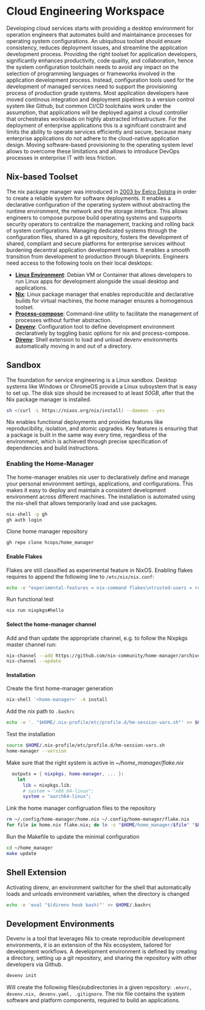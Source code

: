 # Cloud Engineering Workspace

Developing cloud services starts with providing a desktop environment for operation engineers that automates build and maintainance processes for operating system configurations. An ubiquitous toolset should ensure consistency, reduces deployment issues, and streamline the application development process. Providing the right toolset for application developers, significantly enhances productivity, code quality, and collaboration, hence the system configuration toolchain needs to avoid any impact on the selection of programming languages or frameworks involved in the application development process. Instead, configuration tools used for the development of managed services need to support the provisioning process of production grade systems. Most application developers have moved continous integration and deployment pipelines to a version control system like Github, but common CI/CD toolchains work under the assumption, that applications will be deployed against a cloud controller that orchestrates workloads on highly abstracted infrastructure. For the deployment of enterprise applications this is a sginifcant constraint and limits the ability to operate services efficiently and secure, because many enterprise applications do not adhere to the cloud-native application design. Moving software-based provisioning to the operating system level allows to overcome these limitations and allows to introduce DevOps processes in enterprise IT with less friction.

## Nix-based Toolset

The nix package manager was introduced in [2003 by Eelco Dolstra](https://en.wikipedia.org/wiki/Nix_(package_manager)) in order to create a reliable system for software deployments. It enables a declarative configuration of the operating system without abstracting the runtime environment, the network and the storage interface. This allows engineers to compose purpose build operating systems and supports security operators to centralize the management, tracking and rolling back of system configurations. Managing dedicated systems through the configuration files, shared in a git repository, fosters the development of shared, compliant and secure platforms for enterprise services without burdening decentral application development teams. It enables a smooth transition from development to production through blueprints. Engineers need access to the following tools on their local desktops:

* **[Linux Environment](https://chromeos.dev/en/linux)**: Debian VM or Container that allows developers to run Linux apps for development alongside the usual desktop and applications.
* **[Nix](https://nixos.org/)**: Linux package manager that enables reproducible and declarative builds for virtual machines, the home manager ensures a homogenous toolset.
* **[Process-compose](https://f1bonacc1.github.io/process-compose/)**: Command-line utility to facilitate the management of processes without further abstraction.
* **[Devenv](https://devenv.sh/)**: Configuration tool to define development environment declaratively by toggling basic options for nix and process-compose.
* **[Direnv](https://direnv.net/)**: Shell extension to load and unload devenv environments automatically moving in and out of a directory.

## Sandbox

The foundation for service engineering is a Linux sandbox. Desktop systems like Windows or ChromeOS provide a Linux subsystem that is easy to set up. The disk size should be increased to at least *50GB*, after that the Nix package manager is installed. 

```sh
sh <(curl -L https://nixos.org/nix/install) --daemon --yes
```
Nix enables functional deployments and provides features like reproducibility, isolation, and atomic upgrades. Key features is ensuring that a package is built in the same way every time, regardless of the environment, which is achieved through precise specification of dependencies and build instructions.

### Enabling the Home-Manager

The home-manager enables nix user to declaratively define and manage your personal environment settings, applications, and configurations. This makes it easy to deploy and maintain a consistent development environment across different machines. The installation is automated using the nix-shell that allows temporarily load and use packages.

```sh
nix-shell -p gh
gh auth login
```

Clone home manager repository

```sh
gh repo clone hcops/home_manager
```

#### Enable Flakes

Flakes are still classified as experimental feature in NixOS. Enabling flakes requires to append the following line to `/etc/nix/nix.conf`:

```sh
echo -e "experimental-features = nix-command flakes\ntrusted-users = root torsten" | sudo tee -a /etc/nix/nix.conf
```

Run functional test

```sh
nix run nixpkgs#hello
```

#### Select the home-manager channel

Add and than update the appropriate channel, e.g. to follow the Nixpkgs master channel run:

```sh
nix-channel --add https://github.com/nix-community/home-manager/archive/master.tar.gz home-manager
nix-channel --update
```

#### Installation

Create the first home-manager generation

```sh
nix-shell '<home-manager>' -A install
```

Add the nix path to `.bashrc`

```sh
echo -e '. "$HOME/.nix-profile/etc/profile.d/hm-session-vars.sh"' >> $HOME/.profile
```

Test the installation

```sh
source $HOME/.nix-profile/etc/profile.d/hm-session-vars.sh
home-manager --version
```

Make sure that the right system is active in *~/home_manager/flake.nix*

```nix
  outputs = { nixpkgs, home-manager, ... }:
    let
      lib = nixpkgs.lib;
      # system = "x86_64-linux";
      system = "aarch64-linux";
```

Link the home manager configruation files to the repository

```sh
rm ~/.config/home-manager/home.nix ~/.config/home-manager/flake.nix
for file in home.nix flake.nix; do ln -s "$HOME/home_manager/$file" "$HOME/.config/home-manager/$file"; done
```

Run the Makefile to update the minimal configuration

```sh
cd ~/home_manager
make update
```

## Shell Extension

Activating direnv, an environment switcher for the shell that automatically loads and unloads environment variables, when the directory is changed

```sh
echo -e 'eval "$(direnv hook bash)"' >> $HOME/.bashrc
```

## Development Environments

Devenv is a tool that leverages Nix to create reproducible development environments, it is an extension of the Nix ecosystem, tailored for development workflows. A development environment is defined by creating a directory, setting up a git repository, and sharing the repository with other developers via Github.

```sh
devenv init
```

Will create the following files{subdirectories in a given repository: `.envrc, devenv.nix, devenv.yaml, .gitignore`. The nix file contains the system software and platform components, required to build an applications.

